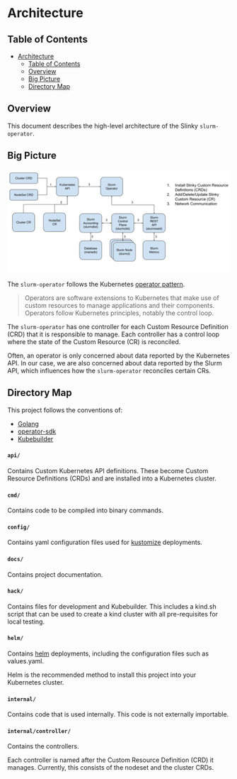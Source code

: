 # Architecture

## Table of Contents

<!-- mdformat-toc start --slug=github --no-anchors --maxlevel=3 --minlevel=1 -->

- [Architecture](#architecture)
  - [Table of Contents](#table-of-contents)
  - [Overview](#overview)
  - [Big Picture](#big-picture)
  - [Directory Map](#directory-map)

<!-- mdformat-toc end -->

## Overview

This document describes the high-level architecture of the Slinky
`slurm-operator`.

## Big Picture

![Big Picture](./_static/images/slurm-operator_big-picture.svg)

The `slurm-operator` follows the Kubernetes
[operator pattern][operator-pattern].

> Operators are software extensions to Kubernetes that make use of custom
> resources to manage applications and their components. Operators follow
> Kubernetes principles, notably the control loop.

The `slurm-operator` has one controller for each Custom Resource Definition
(CRD) that it is responsible to manage. Each controller has a control loop where
the state of the Custom Resource (CR) is reconciled.

Often, an operator is only concerned about data reported by the Kubernetes API.
In our case, we are also concerned about data reported by the Slurm API, which
influences how the `slurm-operator` reconciles certain CRs.

## Directory Map

This project follows the conventions of:

- [Golang][golang-layout]
- [operator-sdk]
- [Kubebuilder]

#### `api/`

Contains Custom Kubernetes API definitions. These become Custom Resource
Definitions (CRDs) and are installed into a Kubernetes cluster.

#### `cmd/`

Contains code to be compiled into binary commands.

#### `config/`

Contains yaml configuration files used for [kustomize] deployments.

#### `docs/`

Contains project documentation.

#### `hack/`

Contains files for development and Kubebuilder. This includes a kind.sh script
that can be used to create a kind cluster with all pre-requisites for local
testing.

#### `helm/`

Contains [helm] deployments, including the configuration files such as
values.yaml.

Helm is the recommended method to install this project into your Kubernetes
cluster.

#### `internal/`

Contains code that is used internally. This code is not externally importable.

#### `internal/controller/`

Contains the controllers.

Each controller is named after the Custom Resource Definition (CRD) it manages.
Currently, this consists of the nodeset and the cluster CRDs.

<!-- Links -->

[golang-layout]: https://go.dev/doc/modules/layout
[helm]: https://helm.sh/
[kubebuilder]: https://book.kubebuilder.io/
[kustomize]: https://kustomize.io/
[operator-pattern]: https://kubernetes.io/docs/concepts/extend-kubernetes/operator/
[operator-sdk]: https://sdk.operatorframework.io/
